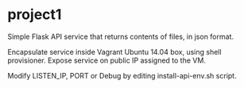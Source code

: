 # project1

Simple Flask API service that returns contents of files, in json format.

Encapsulate service inside Vagrant Ubuntu 14.04 box, using shell provisioner. Expose service on public IP assigned to the VM.

Modify LISTEN_IP, PORT or Debug by editing install-api-env.sh script.

